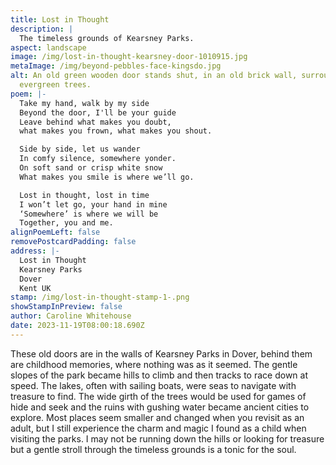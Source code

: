 ```yaml
---
title: Lost in Thought
description: |
  The timeless grounds of Kearsney Parks.
aspect: landscape
image: /img/lost-in-thought-kearsney-door-1010915.jpg
metaImage: /img/beyond-pebbles-face-kingsdo.jpg
alt: An old green wooden door stands shut, in an old brick wall, surrounded by
  evergreen trees.
poem: |-
  Take my hand, walk by my side
  Beyond the door, I'll be your guide
  Leave behind what makes you doubt,
  what makes you frown, what makes you shout.

  Side by side, let us wander 
  In comfy silence, somewhere yonder.
  On soft sand or crisp white snow
  What makes you smile is where we’ll go.

  Lost in thought, lost in time
  I won’t let go, your hand in mine
  ‘Somewhere’ is where we will be
  Together, you and me.
alignPoemLeft: false
removePostcardPadding: false
address: |-
  Lost in Thought
  Kearsney Parks
  Dover
  Kent UK
stamp: /img/lost-in-thought-stamp-1-.png
showStampInPreview: false
author: Caroline Whitehouse
date: 2023-11-19T08:00:18.690Z
---
```

These old doors are in the walls of Kearsney Parks in Dover, behind them are childhood memories, where nothing was as it seemed. The gentle slopes of the park became hills to climb and then tracks to race down at speed. The lakes, often with sailing boats, were seas to navigate with treasure to find. The wide girth of the trees would be used for games of hide and seek and the ruins with gushing water became ancient cities to explore. Most places seem smaller and changed when you revisit as an adult, but I still experience the charm and magic I found as a child when visiting the parks. I may not be running down the hills or looking for treasure but a gentle stroll through the timeless grounds is a tonic for the soul.